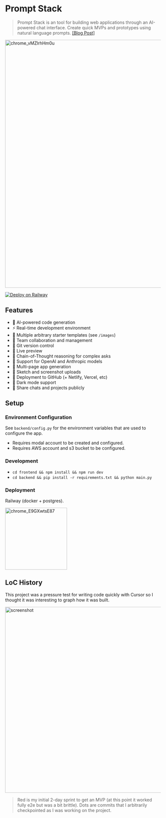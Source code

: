 # Prompt Stack

> Prompt Stack is an tool for building web applications through an AI-powered chat interface. Create quick MVPs and prototypes using natural language prompts. [[Blog Post]](https://blog.sshh.io/p/building-v0-in-a-weekend)

<img width="800" alt="chrome_vMZlrhHm0u" src="https://github.com/user-attachments/assets/4c1912c9-85c9-4169-9d6c-bb5f96edd23e">

[![Deploy on Railway](https://railway.com/button.svg)](https://railway.com/template/61t3xx?referralCode=c5mPsy)

## Features

- 🤖 AI-powered code generation
- ⚡️ Real-time development environment
- 🎨 Multiple arbitrary starter templates (see `/images`)
- 👥 Team collaboration and management
- 📝 Git version control
- 🔄 Live preview
- 🧠 Chain-of-Thought reasoning for complex asks
- 🔌 Support for OpenAI and Anthropic models
- 📱 Multi-page app generation
- 📸 Sketch and screenshot uploads
- 🚀 Deployment to GitHub (+ Netlify, Vercel, etc)
- 🌙 Dark mode support
- 🔗 Share chats and projects publicly

## Setup

### Environment Configuration

See `backend/config.py` for the environment variables that are used to configure the app.

- Requires modal account to be created and configured.
- Requires AWS account and s3 bucket to be configured.

### Development

- `cd frontend && npm install && npm run dev`
- `cd backend && pip install -r requirements.txt && python main.py`

### Deployment

Railway (docker + postgres).

<img width="200" alt="chrome_E9GXwtsE87" src="https://github.com/user-attachments/assets/b45e70f7-a8c5-426b-8dda-c5ae42da54c0">

## LoC History

This project was a pressure test for writing code quickly with Cursor so I thought it was interesting to graph how it was built.

<img width="600" alt="screenshot" src="https://github.com/user-attachments/assets/650342f4-3bb7-434d-93fb-9da431340d37">

> Red is my initial 2-day sprint to get an MVP (at this point it worked fully e2e but was a bit brittle). Dots are commits that I arbitrarily checkpointed as I was working on the project.
